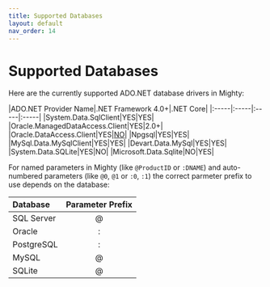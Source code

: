 ```yaml
---
title: Supported Databases
layout: default
nav_order: 14
---
```


# Supported Databases

Here are the currently supported ADO.NET database drivers in Mighty:

|ADO.NET Provider Name|.NET Framework 4.0+|.NET Core|
|:-----|:-----|:-----|:-----|
|System.Data.SqlClient|YES|YES|
|Oracle.ManagedDataAccess.Client|YES|2.0+|
|Oracle.DataAccess.Client|YES|[NO](www.oracle.com/technetwork/topics/dotnet/tech-info/odpnet-dotnet-core-sod-3628981.pdf)|
|Npgsql|YES|YES|
|MySql.Data.MySqlClient|YES|YES|
|Devart.Data.MySql|YES|YES|
|System.Data.SQLite|YES|NO|
|Microsoft.Data.Sqlite|NO|YES|

For named parameters in Mighty (like `@ProductID` or `:DNAME`) and auto-numbered parameters (like `@0`, `@1` or `:0`, `:1`) the correct parmeter prefix to use depends on the database:

|Database|Parameter Prefix|
|:-----|:-----:|
|SQL Server|@|
|Oracle|\:|
|PostgreSQL|\:|
|MySQL|@|
|SQLite|@|
